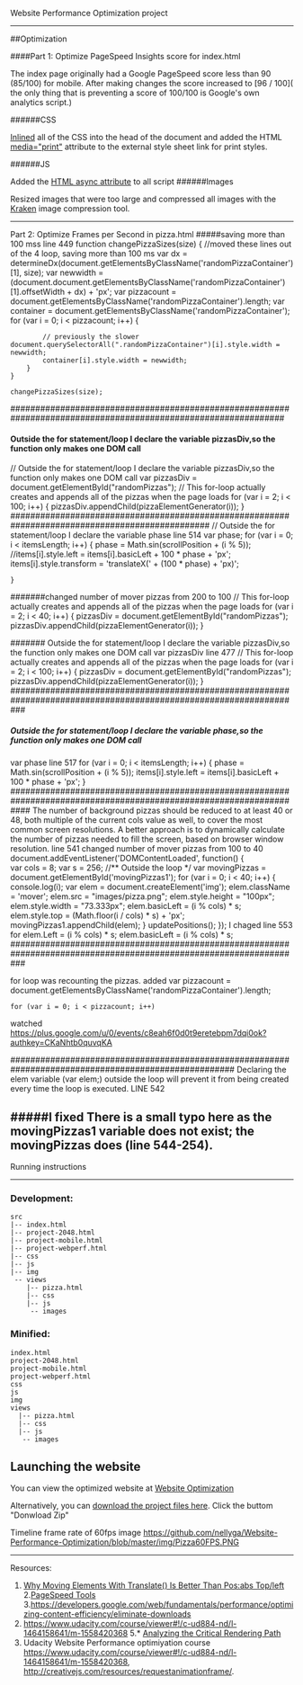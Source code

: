 Website Performance Optimization  project

*************************************************************

##Optimization

####Part 1: Optimize PageSpeed Insights score for index.html

The index page originally had a Google PageSpeed score less than 90 (85/100) for mobile. After making changes the score increased to [96 / 100]( the only thing that is preventing a score of 100/100 is Google's own analytics script.)

######CSS

[Inlined](https://developers.google.com/speed/pagespeed/module/filter-css-inline) all of the CSS into the head of the document and added the HTML [media="print"](https://developer.mozilla.org/de/docs/Web/HTML/Element/link) attribute to the external style sheet link for print styles.

######JS

Added the [HTML async attribute](https://developer.mozilla.org/en-US/docs/Games/Techniques/Async_scripts) to all script 
######Images

Resized images that were too large and compressed all images with the [Kraken](https://kraken.io/web-interface) image compression tool.

**********************************************************************

Part 2: Optimize Frames per Second in pizza.html
#####saving more than 100 mss  line 449
function changePizzaSizes(size) {
        //moved these lines out of the 4 loop, saving more than 100 ms
        var dx = determineDx(document.getElementsByClassName('randomPizzaContainer')[1], size);
        var newwidth = (document.document.getElementsByClassName('randomPizzaContainer')[1].offsetWidth + dx) + 'px';
        var pizzacount = document.getElementsByClassName('randomPizzaContainer').length;
        var container = document.getElementsByClassName('randomPizzaContainer');
        for (var i = 0; i < pizzacount; i++) {

            // previously the slower document.querySelectorAll(".randomPizzaContainer")[i].style.width = newwidth;
            container[i].style.width = newwidth;
        }
    }

    changePizzaSizes(size);
  ###############################################################################################################
  #### Outside the for statement/loop I declare the variable pizzasDiv,so the function only makes one DOM call
// Outside the for statement/loop I declare the variable pizzasDiv,so the function only makes one DOM call
 var pizzasDiv = document.getElementById("randomPizzas");
// This for-loop actually creates and appends all of the pizzas when the page loads
for (var i = 2; i < 100; i++) {
     pizzasDiv.appendChild(pizzaElementGenerator(i));
}
################################################################################################
// Outside the for statement/loop I declare the variable phase line 514
    var phase;
    for (var i = 0; i < itemsLength; i++) {
        phase = Math.sin(scrollPosition + (i % 5));
        //items[i].style.left = items[i].basicLeft + 100 * phase + 'px';
        items[i].style.transform = 'translateX(' + (100 * phase) + 'px)';

    }
#######changed number of mover pizzas from 200 to 100
// This for-loop actually creates and appends all of the pizzas when the page loads
for (var i = 2; i < 40; i++) {
  pizzasDiv = document.getElementById("randomPizzas");
  pizzasDiv.appendChild(pizzaElementGenerator(i));
}

####### Outside the for statement/loop I declare the variable pizzasDiv,so the function only makes one DOM call
var pizzasDiv line 477
// This for-loop actually creates and appends all of the pizzas when the page loads
for (var i = 2; i < 100; i++) {
  pizzasDiv = document.getElementById("randomPizzas");
  pizzasDiv.appendChild(pizzaElementGenerator(i));
}
###################################################################################################################

  ##### Outside the for statement/loop I declare the variable phase,so the function only makes one DOM call
  var phase  line 517
  for (var i = 0; i < itemsLength; i++) {
   phase = Math.sin(scrollPosition + (i % 5));
    items[i].style.left = items[i].basicLeft + 100 * phase + 'px';
  }
####################################################################################################################
The number of background pizzas should be reduced to at least 40 or 48, both multiple of the current cols value as well, to cover the most common screen resolutions. A better approach is to dynamically calculate the number of pizzas needed to fill the screen, based on browser window resolution.
line 541
changed number of mover pizzas from 100 to 40
document.addEventListener('DOMContentLoaded', function() {	
    var  cols = 8;
    var s = 256;
    //** Outside the loop */
    var movingPizzas = document.getElementById('movingPizzas1');
    for (var i = 0; i < 40; i++) {
        console.log(i);
        var elem = document.createElement('img');
        elem.className = 'mover';
        elem.src = "images/pizza.png";
        elem.style.height = "100px";
        elem.style.width = "73.333px";
        elem.basicLeft = (i % cols) * s;
        elem.style.top = (Math.floor(i / cols) * s) + 'px';
        movingPizzas1.appendChild(elem);
    }
    updatePositions();
});
I chaged line 553 for 
elem.Left = (i % cols) * s;
elem.basicLeft = (i % cols) * s;
###################################################################################################################

for loop was recounting the pizzas.
added var pizzacount = document.getElementsByClassName('randomPizzaContainer').length;
  	
    for (var i = 0; i < pizzacount; i++)

watched https://plus.google.com/u/0/events/c8eah6f0d0t9eretebpm7dqi0ok?authkey=CKaNhtb0quvqKA

#####################################################################################################
Declaring the elem variable (var elem;) outside the loop will prevent it from being created every time the loop is executed.
LINE 542

#####I fixed There is a small typo here as the movingPizzas1 variable does not exist; the movingPizzas does (line 544-254).
--------------------------------------------------------------------------------------------------------
Running instructions
************************************************************************************************************
### Development:
```
src
|-- index.html
|-- project-2048.html
|-- project-mobile.html
|-- project-webperf.html
|-- css
|-- js
|-- img
 -- views
    |-- pizza.html
    |-- css
    |-- js
     -- images
```

### Minified:
```
index.html
project-2048.html
project-mobile.html
project-webperf.html
css
js
img
views
  |-- pizza.html
  |-- css
  |-- js
   -- images
```
Launching the website
---------------------
You can view the optimized website at <a href="https://github.com/nellyga/Website-Performance-Optimization/">Website Optimization</a>

 Alternatively, you can <a href="https://github.com/nellyga/Website-Performance-Optimization/">download the project files here</a>.  Click the buttom "Donwload Zip"

Timeline frame rate of 60fps image
https://github.com/nellyga/Website-Performance-Optimization/blob/master/img/Pizza60FPS.PNG
 

 

**********************************************************************************************************************
Resources:
1. [Why Moving Elements With Translate() Is Better Than Pos:abs Top/left](http://www.paulirish.com/2012/why-moving-elements-with-translate-is-better-than-posabs-topleft/)
2.[PageSpeed Tools](https://developers.google.com/speed/pagespeed/)
3.https://developers.google.com/web/fundamentals/performance/optimizing-content-efficiency/eliminate-downloads
4. https://www.udacity.com/course/viewer#!/c-ud884-nd/l-1464158641/m-1558420368
5.* [Analyzing the Critical Rendering Path](https://developers.google.com/web/fundamentals/performance/critical-rendering-path/analyzing-crp.html "analyzing crp")
6. Udacity Website Performance optimiyation course https://www.udacity.com/course/viewer#!/c-ud884-nd/l-1464158641/m-1558420368, http://creativejs.com/resources/requestanimationframe/.
